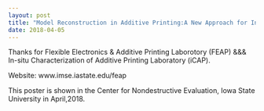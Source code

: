 ```yaml
---
layout: post
title: "Model Reconstruction in Additive Printing:A New Approach for In-situ Monitoring and Nondestructive Evaluation of Printed Constructs."
date: 2018-04-05
---
```


<p>Thanks for Flexible Electronics & Additive Printing Laborotory (FEAP) &&& In-situ Characterization of Additive Printing Laboratory (iCAP).
<p>  Website: www.imse.iastate.edu/feap
<p>This poster is shown in the Center for Nondestructive Evaluation, Iowa State University in April,2018.
